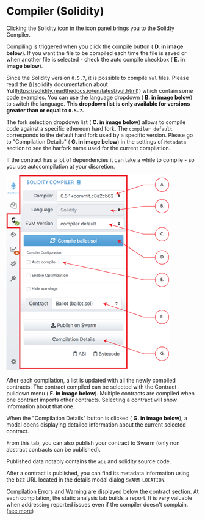 Compiler (Solidity)
===================

Clicking the Solidity icon in the icon panel brings you to the Solidty Compiler.

Compiling is triggered when you click the compile button ( **D. in image below**). If you want the file to be compiled each time the file is saved or when another file is selected - check the auto compile checkbox ( **E. in image below**).

Since the Solidity version `0.5.7`, it is possible to compile `Yul` files. Please read the (([solidity documentation about Yul]https://solidity.readthedocs.io/en/latest/yul.html)) which contain some code examples.
You can use the language dropdown ( **B. in image below**) to switch the language. **This dropdown list is only available for versions greater than or equal to `0.5.7`.**

The fork selection dropdown list ( **C. in image below**) allows to compile code against a specific ethereum hard fork. 
The `compiler default` corresponds to the default hard fork used by a specific version. Please go to "Compilation Details" ( **G. in image below**) in the settings of `Metadata` section to see the harfork name used for the current compilation.

If the contract has a lot of dependencies it can take a while to compile - so you use autocompilation at your discretion.

![](images/a-sol-compiler.png)

After each compilation, a list is updated with all the newly compiled
contracts.  The contract compiled can be selected with the Contract pulldown menu ( **F. in image below**).  Multiple contracts are compiled when one contract imports other contracts.  Selecting a contract will show information about that one.

When the "Compilation Details" button is clicked ( **G. in image below**), a modal opens displaying detailed information about the current selected contract.

From this tab, you can also publish your contract to Swarm (only non
abstract contracts can be published).

Published data notably contains the `abi` and solidity source code.

After a contract is published, you can find its metadata information
using the bzz URL located in the details modal dialog `SWARM LOCATION`.

Compilation Errors and Warning are displayed below the contract section.
At each compilation, the static analysis tab builds a report. It is very
valuable when addressing reported issues even if the compiler doesn't
complain. ([see more](static_analysis.html))
